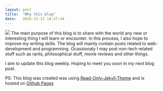 ```yaml
---
layout: post
title:  "Why this blog"
date:   2016-12-13 14:37:44
---
```


<img src="{{ site.baseurl }}/images/whyblog.png">
The main purpose of this blog is to share with the world any new or interesting
thing I will learn or encounter. In this process, I also hope to improve my writing skills. The blog will mainly contain posts related to web-development and programming. Ocassionaly I may post non-tech related stuff such as rants, philosophical stuff, movie reviews and other things.

I aim to update this blog weekly. Hoping to meet you soon in my next blog post.

PS: This blog was created was using [Read-Only-Jekyll-Theme](https://github.com/CloudCannon/Read-Only-Jekyll-Theme) and is hosted on [Github Pages](https://pages.github.com)